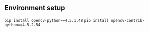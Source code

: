 ## Environment setup

`pip install opencv-python==4.5.1.48`
`pip install opencv-contrib-python==4.5.2.54`
